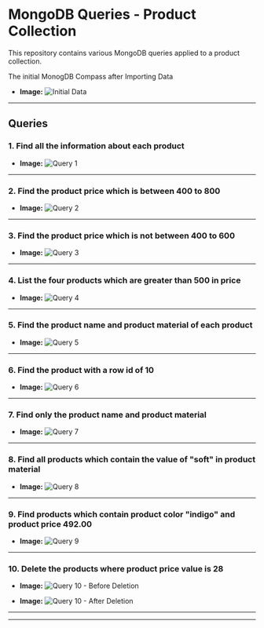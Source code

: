 # MongoDB Queries - Product Collection

This repository contains various MongoDB queries applied to a product collection. 

The initial MonogDB Compass after Importing Data
- **Image:**
  ![Initial Data](import.jpg)

---

## Queries

### 1. **Find all the information about each product**

- **Image:**
  ![Query 1](query1.jpg)

---

### 2. **Find the product price which is between 400 to 800**

- **Image:**
  ![Query 2](query2.jpg)

---

### 3. **Find the product price which is not between 400 to 600**

- **Image:**
  ![Query 3](query3.jpg)

---

### 4. **List the four products which are greater than 500 in price**

- **Image:**
  ![Query 4](query4.jpg)

---

### 5. **Find the product name and product material of each product**

- **Image:**
  ![Query 5](query5.jpg)

---

### 6. **Find the product with a row id of 10**

- **Image:**
  ![Query 6](query6.jpg)

---

### 7. **Find only the product name and product material**

- **Image:**
  ![Query 7](query7.jpg)

---

### 8. **Find all products which contain the value of "soft" in product material**

- **Image:**
  ![Query 8](query8.jpg)

---

### 9. **Find products which contain product color "indigo" and product price 492.00**

- **Image:**
  ![Query 9](query9.jpg)

---

### 10. **Delete the products where product price value is 28**

- **Image:**
  ![Query 10 - Before Deletion](query10.jpg)

- **Image:**
  ![Query 10 - After Deletion](query10-2.jpg)


---

---

